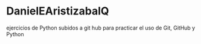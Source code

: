 # DanielEAristizabalQ
ejercicios de Python subidos a git hub para practicar el uso de Git, GitHub y Python 
